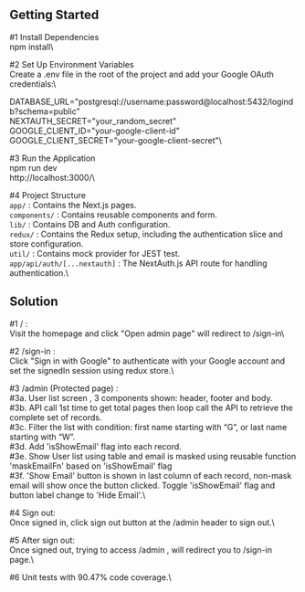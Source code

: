 ## Getting Started

#1 Install Dependencies\
npm install\

#2 Set Up Environment Variables\
Create a .env file in the root of the project and add your Google OAuth credentials:\

DATABASE_URL="postgresql://username:password@localhost:5432/logindb?schema=public"\
NEXTAUTH_SECRET="your_random_secret"\
GOOGLE_CLIENT_ID="your-google-client-id"\
GOOGLE_CLIENT_SECRET="your-google-client-secret"\

#3 Run the Application\
npm run dev\
http://localhost:3000/\

#4 Project Structure\
`app/` : Contains the Next.js pages.\
`components/` : Contains reusable components and form.\
`lib/` : Contains DB and Auth configuration.\
`redux/` : Contains the Redux setup, including the authentication slice and store configuration.\
`util/` : Contains mock provider for JEST test.\
`app/api/auth/[...nextauth]` : The NextAuth.js API route for handling authentication.\

## Solution

#1 / :\
Visit the homepage and click "Open admin page" will redirect to /sign-in\

#2 /sign-in :\
Click "Sign in with Google" to authenticate with your Google account and set the signedIn session using redux store.\

#3 /admin (Protected page) :\
#3a. User list screen , 3 components shown: header, footer and body.\
#3b. API call 1st time to get total pages then loop call the API to retrieve the complete set of records.\
#3c. Filter the list with condition: first name starting with “G”, or last name starting with “W”.\
#3d. Add 'isShowEmail' flag into each record.\
#3e. Show User list using table and email is masked using reusable function 'maskEmailFn' based on 'isShowEmail' flag\
#3f. 'Show Email' button is shown in last column of each record, non-mask email will show once the button clicked. Toggle 'isShowEmail' flag and button label change to 'Hide Email'.\

#4 Sign out:\
Once signed in, click sign out button at the /admin header to sign out.\

#5 After sign out:\
Once signed out, trying to access /admin , will redirect you to /sign-in page.\

#6 Unit tests with 90.47% code coverage.\
